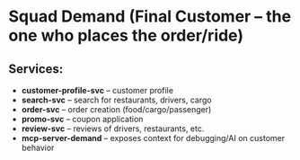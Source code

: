 # Squad Demand (Final Customer – the one who places the order/ride)

## Services:
- **customer-profile-svc** – customer profile
- **search-svc** – search for restaurants, drivers, cargo
- **order-svc** – order creation (food/cargo/passenger)
- **promo-svc** – coupon application
- **review-svc** – reviews of drivers, restaurants, etc.
- **mcp-server-demand** – exposes context for debugging/AI on customer behavior